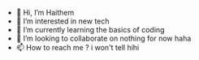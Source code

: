 - 👋 Hi, I’m Haithem
- 👀 I’m interested in new tech
- 🌱 I’m currently learning the basics of coding
- 💞️ I’m looking to collaborate on nothing for now haha 
- 📫 How to reach me ? i won't tell hihi

<!---
Pokossman/Pokossman is a ✨ special ✨ repository because its `README.md` (this file) appears on your GitHub profile.
You can click the Preview link to take a look at your changes.
--->

